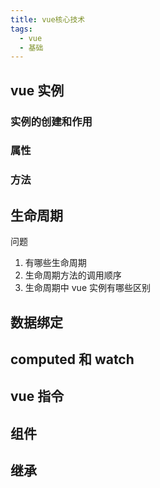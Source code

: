 ```yaml
---
title: vue核心技术
tags:
  - vue
  - 基础
---
```


## vue 实例

### 实例的创建和作用

### 属性

### 方法

## 生命周期

问题
1. 有哪些生命周期
2. 生命周期方法的调用顺序
3. 生命周期中 vue 实例有哪些区别

## 数据绑定

## computed 和 watch

## vue 指令

## 组件

## 继承